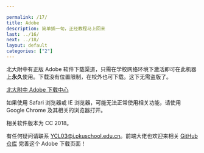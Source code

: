 ```yaml
---

permalink: /17/
title: Adobe
description: 简单插一句，正经教程马上回来
last: ../16/
next: ../18/
layout: default
categories: ["2"]
---
```


北大附中有正版 Adobe 软件下载渠道，只需在学校网络环境下激活即可在此机器上**永久**使用。下载没有位置限制，在校外也可下载。这下无需盗版了。


<a href="https://pkuschool.github.io/adobedl/" class=" btn red darken-3 white-text" target="_blank">北大附中 Adobe 下载中心</a>


如果使用 Safari 浏览器或 IE 浏览器，可能无法正常使用相关功能，请使用 Google Chrome 及其相关的浏览器打开。

相关软件版本为 CC 2018。

有任何疑问请联系 <YCL03@i.pkuschool.edu.cn>。前端大佬也欢迎来相关 [GitHub 仓库](https://github.com/pkuschool/adobedl) 完善这个 Adobe 下载页面！